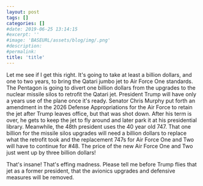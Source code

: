 ```yaml
---
layout: post
tags: []
categories: []
#date: 2019-06-25 13:14:15
#excerpt: ''
#image: 'BASEURL/assets/blog/img/.png'
#description:
#permalink:
title: 'title'
---
```



Let me see if I get this right. It's going to take at least a billion dollars, and one to two years, to bring the Qatari jumbo jet to Air Force One standards. The Pentagon is going to divert one billion dollars from the upgrades to the nuclear missile silos to retrofit the Qatari jet. President Trump will have only a years use of the plane once it's ready. Senator Chris Murphy put forth an amendment in the 2026 Defense Appropriations for the Air Force to retain the jet after Trump leaves office, but that was shot down. After his term is over, he gets to keep the jet to fly around and later park it at his presidential library. Meanwhile, the 48th president uses the 40 year old 747. That one billion for the missile silos upgrades will need a billion dollars to replace what the retrofit took and the replacement 747s for Air Force One and Two will have to continue for #48. The price of the new Air Force One and Two just went up by three billion dollars!

That's insane! That's effing madness. Please tell me before Trump flies that jet as a former president, that the avionics upgrades and defensive measures will be removed.